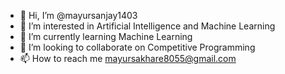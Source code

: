- 👋 Hi, I’m @mayursanjay1403
- 👀 I’m interested in Artificial Intelligence and Machine Learning
- 🌱 I’m currently learning Machine Learning 
- 💞️ I’m looking to collaborate on Competitive Programming
- 📫 How to reach me mayursakhare8055@gmail.com

<!---
mayursanjay1403/mayursanjay1403 is a ✨ special ✨ repository because its `README.md` (this file) appears on your GitHub profile.
You can click the Preview link to take a look at your changes.
--->
